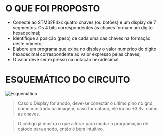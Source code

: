 # O QUE FOI PROPOSTO
- Conecte ao STM32F4xx quatro chaves (ou botões) e um display de 7 segmentos. Os 4 bits correspondentes às chaves formam um dígito hexadecimal;
- Identifique a posição (peso) de cada uma das chaves na formação deste número;
- Elabore um programa que exiba no display o valor numérico do dígito hexadecimal correspondente ao valor expresso pelas chaves;
- O valor deve ser expresso na notação hexadecimal.

# ESQUEMÁTICO DO CIRCUITO
![Esquemático](https://i.imgur.com/aHzx7cY.png)
> Caso o Display for anodo, deve-se conectar o ultimo pino no gnd, como mostrado na imagem; caso for catado, ele irá no +3,3v, como as chaves.

> O código já mostra o que alterar para mudar a programação de catodo para anodo, então é bem intuitivo.

